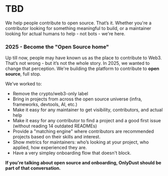 # TBD

We help people contribute to open source. That’s it. Whether you're a contributor looking for something meaningful to build, or a maintainer looking for actual humans to help - not bots - we're here.

### 2025 - Become the "Open Source home"

Up till now, people may have known us as the place to contribute to Web3. That’s not wrong - but it’s not the whole story. In 2025, we wanted to change that perception. We're building the platform to contribute to **open source**, full stop.

We’ve worked to:

* Remove the crypto/web3-only label
* Bring in projects from across the open source universe (infra, frameworks, devtools, AI, etc.)
* Make it easy for any maintainer to get visibility, contributors, and actual help
* Make it easy for any contributor to find a project and a good first issue (without reading 14 outdated READMEs)
* Provide a "matching engine" where contributors are recommended projects based on their skills and interest.
* Show metrics for maintainers: who’s looking at your project, who applied, how experienced they are.
* Have a very simpley onboarding flow that doesn't block.

**If you're talking about open source and onboarding, OnlyDust should be part of that conversation.**
